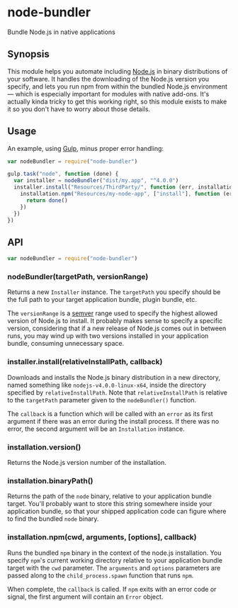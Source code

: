# node-bundler

Bundle Node.js in native applications

## Synopsis

This module helps you automate including [Node.js](https://nodejs.org/) in binary distributions of your software. It handles the downloading of the Node.js version you specify, and lets you run npm from within the bundled Node.js environment — which is especially important for modules with native add-ons. It's actually kinda tricky to get this working right, so this module exists to make it so you don't have to worry about those details.

## Usage

An example, using [Gulp](http://gulpjs.com/), minus proper error handling:

```javascript
var nodeBundler = require("node-bundler")

gulp.task("node", function (done) {
  var installer = nodeBundler("dist/my.app", "^4.0.0")
  installer.install("Resources/ThirdParty/", function (err, installation) {
    installation.npm("Resources/my-node-app", ["install"], function (err) {
      return done()
    })
  })
})
```

## API

```javascript
var nodeBundler = require("node-bundler")
```

### nodeBundler(targetPath, versionRange)

Returns a new `Installer` instance. The `targetPath` you specify should be the full path to your target application bundle, plugin bundle, etc.

The `versionRange` is a [semver](https://npmjs.com/package/semver) range used to specify the highest allowed version of Node.js to install. It probably makes sense to specify a specific version, considering that if a new release of Node.js comes out in between runs, you may wind up with two versions installed in your application bundle, consuming unnecessary space.

### installer.install(relativeInstallPath, callback)

Downloads and installs the Node.js binary distribution in a new directory, named something like `nodejs-v4.0.0-linux-x64`, inside the directory specified by `relativeInstallPath`. Note that `relativeInstallPath` is relative to the `targetPath` parameter given to the `nodeBundler()` function.

The `callback` is a function which will be called with an `error` as its first argument if there was an error during the install process. If there was no error, the second argument will be an `Installation` instance.

### installation.version()

Returns the Node.js version number of the installation.

### installation.binaryPath()

Returns the path of the `node` binary, relative to your application bundle target. You'll probably want to store this string somewhere inside your application bundle, so that your shipped application code can figure where to find the bundled `node` binary.

### installation.npm(cwd, arguments, [options], callback)

Runs the bundled `npm` binary in the context of the node.js installation. You specify `npm`'s current working directory relative to your application bundle target with the `cwd` parameter. The `arguments` and `options` parameters are passed along to the `child_process.spawn` function that runs `npm`.

When complete, the `callback` is called. If `npm` exits with an error code or signal, the first argument will contain an `Error` object.
